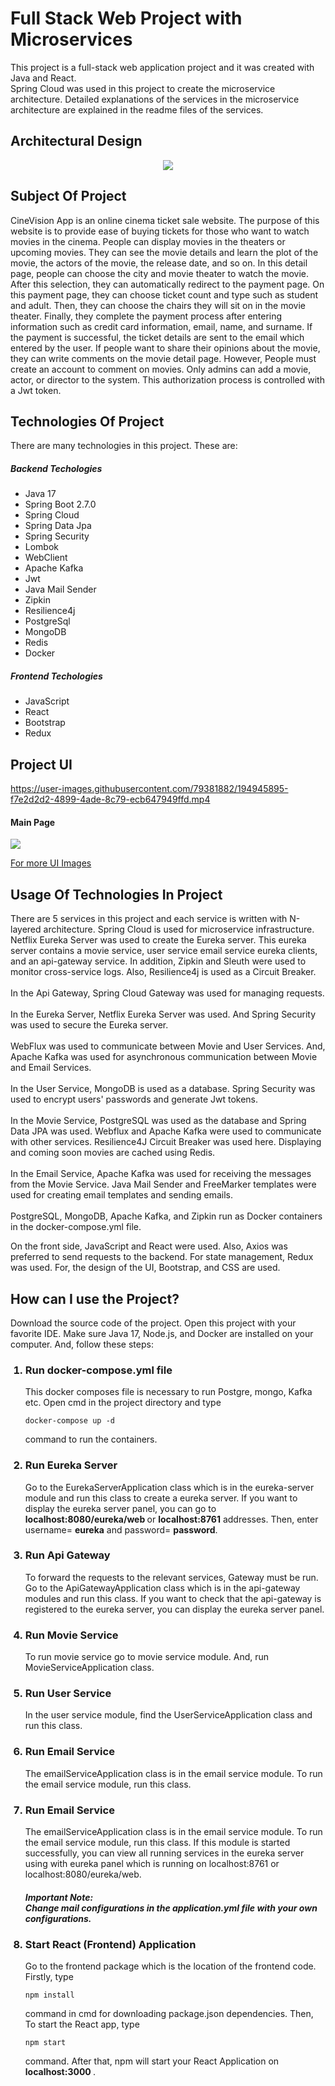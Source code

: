 # Full Stack Web Project with Microservices
This project is a full-stack web application project
and it was created with Java and React.<br/> 
Spring Cloud was used in this project to create
the microservice architecture. Detailed explanations
of the services in the microservice architecture 
are explained in the readme files of the services.

## Architectural Design
<p align="center">
    <img src="architectural_design.jpeg"  />
</p>

## Subject Of Project
CineVision App is an online cinema ticket sale website. The purpose of 
this website is to provide ease of buying tickets for those who 
want to watch movies in the cinema. People can display movies in the theaters or
upcoming movies. They can see the movie details and learn the plot of the movie, 
the actors of the movie, the release date, and so on. In this detail page, people can choose the city
and movie theater to watch the movie. After this selection, they can automatically
redirect to the payment page. On this payment page, they can choose ticket count and type such as 
student and adult. Then, they can choose the chairs they will sit on in the movie theater.
Finally, they complete the payment process after entering information
such as credit card information, email, name, and surname.
If the payment is successful, the ticket details are sent to the email which 
entered by the user.
If people want to share their opinions about the movie, they can write comments on the movie detail page.
However, People must create an account to comment on movies. Only admins
can add a movie, actor, or director to the system. This authorization process is controlled
with a Jwt token.

## Technologies Of Project
There are many technologies in this project. These are:
<h5> Backend Techologies </h5>
<ul>
    <li>Java 17</li>
    <li>Spring Boot 2.7.0 </li>
    <li>Spring Cloud</li>
    <li>Spring Data Jpa</li>
    <li>Spring Security</li>
    <li>Lombok</li>
    <li>WebClient</li>
    <li>Apache Kafka</li>
    <li>Jwt</li>
    <li>Java Mail Sender</li>
    <li>Zipkin</li>
    <li>Resilience4j</li>
    <li>PostgreSql</li>
    <li>MongoDB</li>
    <li>Redis</li>
    <li>Docker</li>
</ul>
<h5> Frontend Techologies </h5>
<ul>
    <li>JavaScript</li>
    <li>React</li>
    <li>Bootstrap</li>
    <li>Redux</li>
</ul>

## Project UI

https://user-images.githubusercontent.com/79381882/194945895-f7e2d2d2-4899-4ade-8c79-ecb647949ffd.mp4

<h4>Main Page</h4>

<img src="homa_page.jpg">

[For more UI Images](https://github.com/Parth018/CineVision-Java-React/tree/main/frontend)

## Usage Of Technologies In Project
There are 5 services in this project and each service 
is written with N-layered architecture. Spring Cloud
is used for microservice infrastructure.
Netflix Eureka Server was used to create the Eureka server. This 
eureka server contains a movie service, user service email service
eureka clients, and an api-gateway service. In addition,
Zipkin and Sleuth were used to monitor cross-service logs. Also,
Resilience4j is used as a Circuit Breaker.
<br>
<br>
In the Api Gateway, Spring Cloud Gateway was used for managing
requests.
<br>
<br>
In the Eureka Server, Netflix Eureka Server was used. And Spring
Security was used to secure the Eureka server.
<br>
<br>
WebFlux was used to communicate between Movie and User Services.
And, Apache Kafka was used for asynchronous communication
between Movie and Email Services.
<br>
<br>
In the User Service, MongoDB is used as a database. Spring Security
was used to encrypt users' passwords and generate Jwt tokens.
<br>
<br>
In the Movie Service, PostgreSQL was used as the database and Spring Data JPA
was used. Webflux and Apache Kafka were used to communicate with other services.
Resilience4J Circuit Breaker was used here. Displaying and coming soon movies
are cached using Redis.
<br>
<br>
In the Email Service, Apache Kafka was used for receiving the 
messages from the Movie Service. Java Mail Sender and FreeMarker templates 
were used for creating email templates and sending emails.
<br>
<br>
PostgreSQL, MongoDB, Apache Kafka, and Zipkin run as Docker containers
in the docker-compose.yml file.

On the front side, JavaScript and React were used. Also,
Axios was preferred to send requests to the backend. For state management,
Redux was used. For, the design of the UI, Bootstrap, and CSS are used.

## How can I use the Project?
Download the source code of the project. Open this project with your 
favorite IDE. Make sure Java 17, Node.js, and Docker are installed on
your computer. And, follow these steps:

<ol>
    <h3> <li>Run docker-compose.yml file</li> </h3>
<p>
This docker composes file is necessary to run Postgre, mongo, 
Kafka etc. Open cmd in the project directory and type

    docker-compose up -d

command to run the containers.
</p>
<h3> <li>Run Eureka Server</li> </h3>
<p>
    Go to the EurekaServerApplication class which is in the eureka-server module
and run this class to create a eureka server. If you want to display
the eureka server panel, you can go to <b>localhost:8080/eureka/web </b> or
<b>localhost:8761</b> addresses. Then, enter username= <b>eureka</b> and 
password= <b>password</b>.

</p>

 <h3> <li>Run Api Gateway</li> </h3>
<p>
   To forward the requests to the relevant services, Gateway must be 
run. Go to the ApiGatewayApplication class which is in the api-gateway modules
and run this class. If you want to check that the api-gateway is registered 
to the eureka server, you can display the eureka server panel.
</p>

 <h3> <li>Run Movie Service</li> </h3>
<p> 
To run movie service go to movie service module. And, run 
MovieServiceApplication class.
</p>

<h3> <li>Run User Service</li> </h3>
<p> 
In the user service module, find the UserServiceApplication class and run this
class.
</p>
<h3> <li>Run Email Service</li> </h3>
<p> 
The emailServiceApplication class is in the email service module. To run the email service module,
run this class.
</p>

<h3> <li>Run Email Service</li> </h3>
<p> 
The emailServiceApplication class is in the email service module. To run the email service module,
run this class. If this module is started successfully, you can view 
all running services in the eureka server using with eureka panel which is
running on localhost:8761 or localhost:8080/eureka/web.
</p>
<h5>Important Note: <br>
Change mail configurations in the application.yml file with your own configurations.
</h5>

<h3> <li>Start React (Frontend) Application</li> </h3>
<p> 
Go to the frontend package which is the location of the frontend code.
Firstly, type

    npm install

command in cmd for downloading package.json dependencies. Then, To start
the React app, type

    npm start

command. After that, npm will start your React Application
on <b> localhost:3000 </b>.

</p>


</ol>

